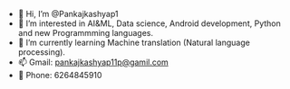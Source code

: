 - 👋 Hi, I’m @Pankajkashyap1
- 👀 I’m interested in AI&ML, Data science, Android development, Python and new Programmming languages.
- 🌱 I’m currently learning Machine translation (Natural language processing).
- 📫 Gmail: pankajkashyap11p@gamil.com
- 📱 Phone: 6264845910 


